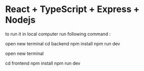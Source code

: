 # React + TypeScript + Express + Nodejs

to run it in local computer run following command :

open new terminal
cd backend
npm install
npm run dev 

open new terminal

cd frontend
npm install
npm run dev




